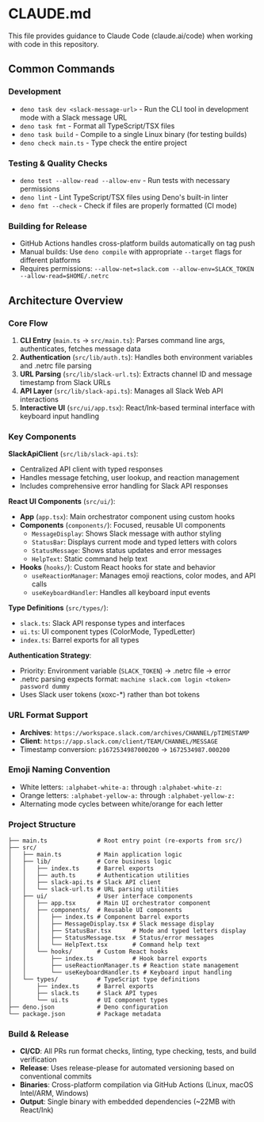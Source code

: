 # CLAUDE.md

This file provides guidance to Claude Code (claude.ai/code) when working with
code in this repository.

## Common Commands

### Development

- `deno task dev <slack-message-url>` - Run the CLI tool in development mode
  with a Slack message URL
- `deno task fmt` - Format all TypeScript/TSX files
- `deno task build` - Compile to a single Linux binary (for testing builds)
- `deno check main.ts` - Type check the entire project

### Testing & Quality Checks

- `deno test --allow-read --allow-env` - Run tests with necessary permissions
- `deno lint` - Lint TypeScript/TSX files using Deno's built-in linter
- `deno fmt --check` - Check if files are properly formatted (CI mode)

### Building for Release

- GitHub Actions handles cross-platform builds automatically on tag push
- Manual builds: Use `deno compile` with appropriate `--target` flags for
  different platforms
- Requires permissions:
  `--allow-net=slack.com --allow-env=SLACK_TOKEN --allow-read=$HOME/.netrc`

## Architecture Overview

### Core Flow

1. **CLI Entry** (`main.ts` → `src/main.ts`): Parses command line args,
   authenticates, fetches message data
2. **Authentication** (`src/lib/auth.ts`): Handles both environment variables
   and .netrc file parsing
3. **URL Parsing** (`src/lib/slack-url.ts`): Extracts channel ID and message
   timestamp from Slack URLs
4. **API Layer** (`src/lib/slack-api.ts`): Manages all Slack Web API
   interactions
5. **Interactive UI** (`src/ui/app.tsx`): React/Ink-based terminal interface
   with keyboard input handling

### Key Components

**SlackApiClient** (`src/lib/slack-api.ts`):

- Centralized API client with typed responses
- Handles message fetching, user lookup, and reaction management
- Includes comprehensive error handling for Slack API responses

**React UI Components** (`src/ui/`):

- **App** (`app.tsx`): Main orchestrator component using custom hooks
- **Components** (`components/`): Focused, reusable UI components
  - `MessageDisplay`: Shows Slack message with author styling
  - `StatusBar`: Displays current mode and typed letters with colors
  - `StatusMessage`: Shows status updates and error messages
  - `HelpText`: Static command help text
- **Hooks** (`hooks/`): Custom React hooks for state and behavior
  - `useReactionManager`: Manages emoji reactions, color modes, and API calls
  - `useKeyboardHandler`: Handles all keyboard input events

**Type Definitions** (`src/types/`):

- `slack.ts`: Slack API response types and interfaces
- `ui.ts`: UI component types (ColorMode, TypedLetter)
- `index.ts`: Barrel exports for all types

**Authentication Strategy**:

- Priority: Environment variable (`SLACK_TOKEN`) → .netrc file → error
- .netrc parsing expects format:
  `machine slack.com login <token> password dummy`
- Uses Slack user tokens (xoxc-*) rather than bot tokens

### URL Format Support

- **Archives**: `https://workspace.slack.com/archives/CHANNEL/pTIMESTAMP`
- **Client**: `https://app.slack.com/client/TEAM/CHANNEL/MESSAGE`
- Timestamp conversion: `p1672534987000200` → `1672534987.000200`

### Emoji Naming Convention

- White letters: `:alphabet-white-a:` through `:alphabet-white-z:`
- Orange letters: `:alphabet-yellow-a:` through `:alphabet-yellow-z:`
- Alternating mode cycles between white/orange for each letter

### Project Structure

```
├── main.ts              # Root entry point (re-exports from src/)
├── src/
│   ├── main.ts          # Main application logic
│   ├── lib/             # Core business logic
│   │   ├── index.ts     # Barrel exports
│   │   ├── auth.ts      # Authentication utilities
│   │   ├── slack-api.ts # Slack API client
│   │   └── slack-url.ts # URL parsing utilities
│   ├── ui/              # User interface components
│   │   ├── app.tsx      # Main UI orchestrator component
│   │   ├── components/  # Reusable UI components
│   │   │   ├── index.ts # Component barrel exports
│   │   │   ├── MessageDisplay.tsx # Slack message display
│   │   │   ├── StatusBar.tsx      # Mode and typed letters display
│   │   │   ├── StatusMessage.tsx  # Status/error messages
│   │   │   └── HelpText.tsx       # Command help text
│   │   └── hooks/       # Custom React hooks
│   │       ├── index.ts           # Hook barrel exports
│   │       ├── useReactionManager.ts # Reaction state management
│   │       └── useKeyboardHandler.ts # Keyboard input handling
│   └── types/           # TypeScript type definitions
│       ├── index.ts     # Barrel exports
│       ├── slack.ts     # Slack API types
│       └── ui.ts        # UI component types
├── deno.json            # Deno configuration
└── package.json         # Package metadata
```

### Build & Release

- **CI/CD**: All PRs run format checks, linting, type checking, tests, and build
  verification
- **Release**: Uses release-please for automated versioning based on
  conventional commits
- **Binaries**: Cross-platform compilation via GitHub Actions (Linux, macOS
  Intel/ARM, Windows)
- **Output**: Single binary with embedded dependencies (~22MB with React/Ink)

